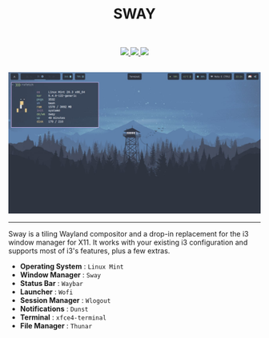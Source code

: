 <h1 align="center">SWAY</h1>

<br>

<!-- BADGES -->
<div align="center">
   <p></p>
   <a href="https://github.com/Mortal22Soul/wayland-dotfiles/stargazers">
      <img src="https://img.shields.io/github/stars/Mortal22Soul/wayland-dotfiles?color=C9CBFF&labelColor=1C2325&style=for-the-badge">
   </a>
   <a href="https://github.com/Mortal22Soul/wayland-dotfiles/issues">
      <img src="https://img.shields.io/github/issues/Mortal22Soul/wayland-dotfiles?color=ffb29b&labelColor=1C2325&style=for-the-badge">
   </a>
   <a href="../LICENSE.md">
      <img src="https://img.shields.io/github/license/Mortal22Soul/wayland-dotfiles?color=FCA2AA&labelColor=1C2325&style=for-the-badge">
   </a>
</div>

<br>

<p>
  <img src="assets/sway.jpg" alt="">
</p>

<hr>

Sway is a tiling Wayland compositor and a drop-in replacement for the i3 window manager for X11. It works with your existing i3 configuration and supports most of i3's features, plus a few extras. 

- **Operating System** : `Linux Mint`
- **Window Manager** : `Sway`
- **Status Bar** : `Waybar`
- **Launcher** : `Wofi`
- **Session Manager** : `Wlogout`
- **Notifications** : `Dunst`
- **Terminal** : `xfce4-terminal`
- **File Manager** : `Thunar`
